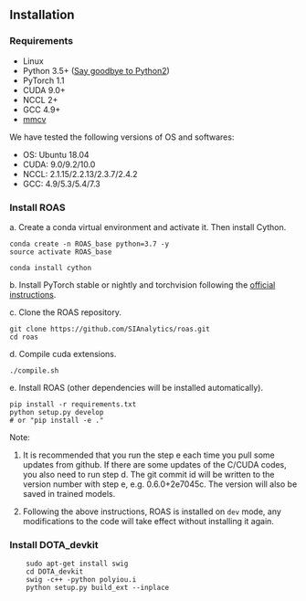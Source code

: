 ## Installation

### Requirements

- Linux
- Python 3.5+ ([Say goodbye to Python2](https://python3statement.org/))
- PyTorch 1.1
- CUDA 9.0+
- NCCL 2+
- GCC 4.9+
- [mmcv](https://github.com/open-mmlab/mmcv)

We have tested the following versions of OS and softwares:

- OS: Ubuntu 18.04
- CUDA: 9.0/9.2/10.0
- NCCL: 2.1.15/2.2.13/2.3.7/2.4.2
- GCC: 4.9/5.3/5.4/7.3

### Install ROAS

a. Create a conda virtual environment and activate it. Then install Cython.

```shell
conda create -n ROAS_base python=3.7 -y
source activate ROAS_base

conda install cython
```

b. Install PyTorch stable or nightly and torchvision following the [official instructions](https://pytorch.org/).

c. Clone the ROAS repository.

```shell
git clone https://github.com/SIAnalytics/roas.git
cd roas
```

d. Compile cuda extensions.

```shell
./compile.sh
```

e. Install ROAS (other dependencies will be installed automatically).

```shell
pip install -r requirements.txt
python setup.py develop
# or "pip install -e ."
```

Note:

1. It is recommended that you run the step e each time you pull some updates from github. If there are some updates of the C/CUDA codes, you also need to run step d.
The git commit id will be written to the version number with step e, e.g. 0.6.0+2e7045c. The version will also be saved in trained models.

2. Following the above instructions, ROAS is installed on `dev` mode, any modifications to the code will take effect without installing it again.

### Install DOTA_devkit
```
    sudo apt-get install swig
    cd DOTA_devkit
    swig -c++ -python polyiou.i
    python setup.py build_ext --inplace
```
